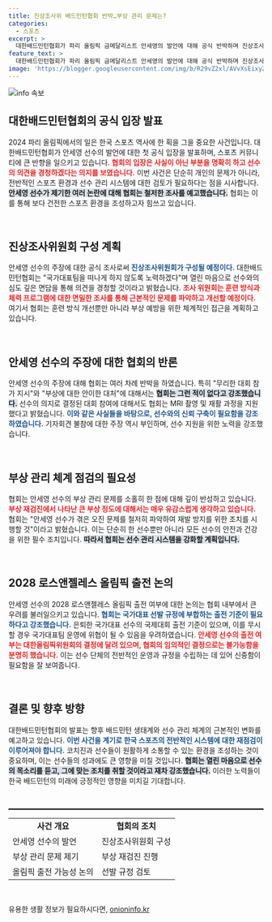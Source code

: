```yaml
---
title: 진상조사위 배드민턴협회 반박…부상 관리 문제는?
categories:
  - 스포츠
excerpt: >
  대한배드민턴협회가 파리 올림픽 금메달리스트 안세영의 발언에 대해 공식 반박하며 진상조사위원회를 구성하겠다고 발표했습니다. 협회는 선수의 의견을 수렴하겠다고 밝혔지만, 부상 관리 소홀 주장을 강하게 반박했습니다. 안세영의 미래 참가 여부에 대한 난색도 전했습니다.
feature_text: >
  대한배드민턴협회가 파리 올림픽 금메달리스트 안세영의 발언에 대해 공식 반박하며 진상조사위원회를 구성하겠다고 발표했습니다. 협회는 선수의 의견을 수렴하겠다고 밝혔지만, 부상 관리 소홀 주장을 강하게 반박했습니다. 안세영의 미래 참가 여부에 대한 난색도 전했습니다.
image: 'https://blogger.googleusercontent.com/img/b/R29vZ2xl/AVvXsEixyZcFfHzMRdzZMjFBmAUKJYCLCGyLL1o632UiGVXcaFdKo_bkvkuCioo0uUKlGfBVcT3P84aROyZIXSBEx3Aw5nCQ3pTgDom1WDC4m8eifvWiAmWEEVb4x6G_l8C0QH225ldMjyaFvpxGEBGNO37VmDTDMHGhJPq73UglMfDca1-0aw/s1600/blogspot.png'
---
```


<p><img src="https://blogger.googleusercontent.com/img/b/R29vZ2xl/AVvXsEixyZcFfHzMRdzZMjFBmAUKJYCLCGyLL1o632UiGVXcaFdKo_bkvkuCioo0uUKlGfBVcT3P84aROyZIXSBEx3Aw5nCQ3pTgDom1WDC4m8eifvWiAmWEEVb4x6G_l8C0QH225ldMjyaFvpxGEBGNO37VmDTDMHGhJPq73UglMfDca1-0aw/s1600/blogspot.png" alt="info 속보" /></p>

<h2 data-ke-size="size26">대한배드민턴협회의 공식 입장 발표</h2>

<p data-ke-size="size16">2024 파리 올림픽에서의 일은 한국 스포츠 역사에 한 획을 그을 중요한 사건입니다. 대한배드민턴협회가 안세영 선수의 발언에 대한 첫 공식 입장을 발표하며, 스포츠 커뮤니티에 큰 반향을 일으키고 있습니다. <b><span style="color: #ee2323;">협회의 입장은 사실이 아닌 부분을 명확히 하고 선수의 의견을 경청하겠다는 의지를 보였습니다.</span></b> 이번 사건은 단순히 개인의 문제가 아니라, 전반적인 스포츠 환경과 선수 관리 시스템에 대한 검토가 필요하다는 점을 시사합니다. <b><span style="background-color: #21538527;">안세영 선수가 제기한 여러 논란에 대해 협회는 철저한 조사를 예고했습니다.</span></b> 협회는 이를 통해 보다 건전한 스포츠 환경을 조성하고자 힘쓰고 있습니다.</p>

<p data-ke-size="size16">&nbsp;</p>

<h2 data-ke-size="size26">진상조사위원회 구성 계획</h2>

<p data-ke-size="size16">안세영 선수의 주장에 대한 공식 조사로써 <b><span style="color: #1a5490;">진상조사위원회가 구성될 예정이다.</span></b> 대한배드민턴협회는 "국가대표팀을 떠나게 하지 않도록 노력하겠다"며 열린 마음으로 선수와의 심도 깊은 면담을 통해 의견을 경청할 것이라고 밝혔습니다. <b><span style="color: #ee2323;">조사 위원회는 훈련 방식과 체력 프로그램에 대한 면밀한 조사를 통해 근본적인 문제를 파악하고 개선할 예정이다.</span></b> 여기서 협회는 훈련 방식 개선뿐만 아니라 부상 예방을 위한 체계적인 접근을 계획하고 있습니다.</p>

<p data-ke-size="size16">&nbsp;</p>

<h2 data-ke-size="size26">안세영 선수의 주장에 대한 협회의 반론</h2>

<p data-ke-size="size16">안세영 선수의 주장에 대해 협회는 여러 차례 반박을 하였습니다. 특히 "무리한 대회 참가 지시"와 "부상에 대한 안이한 대처"에 대해서는 <b><span style="background-color: #21538527;">협회는 그런 적이 없다고 강조했습니다.</span></b> 선수의 의지로 결정된 대회 참여에 대해서도 협회는 MRI 촬영 및 재활 과정을 지원했다고 밝혔습니다. <b><span style="color: #1a5490;">이와 같은 사실들을 바탕으로, 선수와의 신뢰 구축이 필요함을 강조하였습니다.</span></b> 기자회견 불참에 대한 주장 역시 부인하며, 선수 지원을 위한 노력을 강조했습니다.</p>

<p data-ke-size="size16">&nbsp;</p>

<h2 data-ke-size="size26">부상 관리 체계 점검의 필요성</h2>

<p data-ke-size="size16">협회는 안세영 선수의 부상 관리 문제를 소홀히 한 점에 대해 깊이 반성하고 있습니다. <b><span style="color: #ee2323;">부상 재검진에서 나타난 큰 부상 정도에 대해서는 매우 유감스럽게 생각하고 있습니다.</span></b> 협회는 "안세영 선수가 겪은 오진 문제를 철저히 파악하여 재발 방지를 위한 조치를 시행할 것"이라고 밝혔습니다. 이는 단순히 한 선수뿐만 아니라 모든 선수의 안전과 건강을 위한 필수 조치입니다. <b><span style="background-color: #21538527;">따라서 협회는 선수 관리 시스템을 강화할 계획입니다.</span></b></p>

<p data-ke-size="size16">&nbsp;</p>

<h2 data-ke-size="size26">2028 로스앤젤레스 올림픽 출전 논의</h2>

<p data-ke-size="size16">안세영 선수의 2028 로스앤젤레스 올림픽 출전 여부에 대한 논의는 협회 내부에서 큰 우려를 불러일으키고 있습니다. <b><span style="color: #1a5490;">협회는 국가대표 선발 규정에 부합하는 출전 기준이 필요하다고 강조했습니다.</span></b> 은퇴한 국가대표 선수의 국제대회 출전 기준이 있으며, 이를 무시할 경우 국가대표팀 운영에 위협이 될 수 있음을 우려하였습니다. <b><span style="color: #ee2323;">안세영 선수의 출전 여부는 대한올림픽위원회의 결정에 달려 있으며, 협회의 임의적인 결정으로는 불가능함을 분명히 했습니다.</span></b> 이는 선수 단체의 전반적인 운영과 규정을 수립하는 데 있어 신중함이 필요함을 잘 보여줍니다.</p>

<p data-ke-size="size16">&nbsp;</p>

<h2 data-ke-size="size26">결론 및 향후 방향</h2>

<p data-ke-size="size16">대한배드민턴협회의 발표는 향후 배드민턴 생태계와 선수 관리 체계의 근본적인 변화를 예고하고 있습니다. <b><span style="color: #1a5490;">이번 사건을 계기로 한국 스포츠의 전반적인 시스템에 대한 재점검이 이루어져야 합니다.</span></b> 코치진과 선수들이 원활하게 소통할 수 있는 환경을 조성하는 것이 중요하며, 이는 선수들의 성과에도 큰 영향을 미칠 것입니다. <b><span style="background-color: #21538527;">협회는 열린 마음으로 선수의 목소리를 듣고, 그에 맞는 조치를 취할 것이라고 재차 강조했습니다.</span></b> 이러한 노력들이 한국 배드민턴의 미래에 긍정적인 영향을 미치길 기대합니다.</p>

<p data-ke-size="size16">&nbsp;</p>

<hr style="height: 3px; background-color: #333; border: none;"/>

<table style="width: 100%; border-collapse: collapse;">
  <tr>
    <td style="text-align: center; height: 17px;"><b>사건 개요</b></td>
    <td style="text-align: center; height: 17px;"><b>협회의 조치</b></td>
  </tr>
  <tr>
    <td style="height: 17px;">안세영 선수의 발언</td>
    <td style="height: 17px;">진상조사위원회 구성</td>
  </tr>
  <tr>
    <td style="height: 17px;">부상 관리 문제 제기</td>
    <td style="height: 17px;">부상 재검진 진행</td>
  </tr>
  <tr>
    <td style="height: 17px;">올림픽 출전 가능성 논의</td>
    <td style="height: 17px;">선발 규정 검토</td>
  </tr>
</table>

<p data-ke-size="size16">&nbsp;</p>
유용한 생활 정보가 필요하시다면, <a href="https://onioninfo.kr" rel="dofollow">onioninfo.kr</a>



